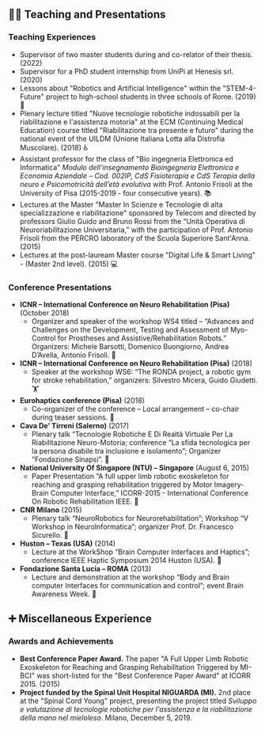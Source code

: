 
## 👨‍🏫 Teaching and Presentations

### Teaching Experiences

*   Supervisor of two master students during and co-relator of their thesis. (2022)
*   Supervisor for a PhD student internship from UniPi at Henesis srl. (2020)
*   Lessons about "Robotics and Artificial Intelligence" within the "STEM-4-Future" project to high-school students in three schools of Rome. (2019) 🤖
*   Plenary lecture titled "Nuove tecnologie robotiche indossabili per la riabilitazione e l'assistenza motoria" at the ECM (Continuing Medical Education) course titled "Riabilitazione tra presente e futuro" during the national event of the UILDM (Unione Italiana Lotta alla Distrofia Muscolare). (2018) ♿
*   Assistant professor for the class of "Bio ingegneria Elettronica ed Informatica" *Modulo dell'insegnamento Bioingegneria Elettronica e Economia Aziendale – Cod. 002IP, CdS Fisioterapia e CdS Terapia della neuro e Psicomotricità dell’età evolutiva* with Prof. Antonio Frisoli at the University of Pisa (2015-2019 - four consecutive years). 📚
*   Lectures at the Master "Master In Scienze e Tecnologie di alta specializzazione e riabilitazione" sponsored by Telecom and directed by professors Giulio Guido and Bruno Rossi from the “Unità Operativa di Neuroriabilitazione Universitaria,” with the participation of Prof. Antonio Frisoli from the PERCRO laboratory of the Scuola Superiore Sant'Anna. (2015)
*   Lectures at the post-lauream Master course "Digital Life & Smart Living" - (Master 2nd level). (2015) 💻

### Conference Presentations

*   **ICNR – International Conference on Neuro Rehabilitation (Pisa)** (October 2018)
    *   Organizer and speaker of the workshop WS4 titled – “Advances and Challenges on the Development, Testing and Assessment of Myo-Control for Prostheses and Assistive/Rehabilitation Robots.” Organizers: Michele Barsotti, Domenico Buongiorno, Andrea D’Avella, Antonio Frisoli. 🦾
*   **ICNR – International Conference on Neuro Rehabilitation (Pisa)** (2018)
    *   Speaker at the workshop WS6: “The RONDA project, a robotic gym for stroke rehabilitation,” organizers: Silvestro Micera, Guido Giudetti. 🏋️
*   **Eurohaptics conference (Pisa)** (2018)
    *   Co-organizer of the conference – Local arrangement – co-chair during teaser sessions. 🤝
*   **Cava De’ Tirreni (Salerno)** (2017)
    *   Plenary talk “Tecnologie Robotiche E Di Realtà Virtuale Per La Riabilitazione Neuro-Motoria; conference “La sfida tecnologica per la persona disabile tra inclusione e isolamento”; Organizer “Fondazione Sinapsi”. 🤖
*   **National University Of Singapore (NTU) – Singapore** (August 6, 2015)
    *   Paper Presentation “A full upper limb robotic exoskeleton for reaching and grasping rehabilitation triggered by Motor Imagery-Brain Computer Interface,” ICORR-2015 - International Conference On Robotic Rehabilitation IEEE. 🦾
*   **CNR Milano** (2015)
    *   Plenary talk “NeuroRobotics for Neurorehabilitation”; Workshop “V Workshop in NeuroInformatica”; organizer Prof. Dr. Francesco Sicurello. 🤖
*   **Huston – Texas (USA)** (2014)
    *   Lecture at the WorkShop “Brain Computer Interfaces and Haptics”; conference IEEE Haptic Symposium 2014 Huston (USA). 🧠
*   **Fondazione Santa Lucia – ROMA** (2013)
    *   Lecture and demonstration at the workshop “Body and Brain computer Interfaces for communication and control”; event Brain Awareness Week. 🧠
 
## ➕ Miscellaneous Experience

### Awards and Achievements

*   **Best Conference Paper Award.** The paper "A Full Upper Limb Robotic Exoskeleton for Reaching and Grasping Rehabilitation Triggered by MI-BCI" was short-listed for the "Best Conference Paper Award" at ICORR 2015.  (2015)
*   **Project funded by the Spinal Unit Hospital NIGUARDA (MI).** 2nd place at the "Spinal Cord Young" project, presenting the project titled *Sviluppo e valutazione di tecnologie robotiche per l'assistenza e la riabilitazione della mano nel mieloleso*. Milano, December 5, 2019.